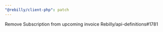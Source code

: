 ```yaml
---
"@rebilly/client-php": patch
---
```


Remove Subscription from upcoming invoice Rebilly/api-definitions#1781
